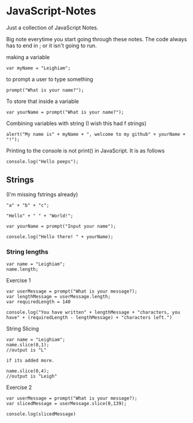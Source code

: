# JavaScript-Notes

Just a collection of JavaScript Notes.

Big note everytime you start going through these notes. The code always has to end in ; or it isn't going to run.


making a variable
```
var myName = "Leighiam";
```

to prompt a user to type something
```
prompt("What is your name?");
```
To store that inside a variable
```
var yourName = prompt("What is your name?");
```
Combining variables with string (I wish this had f strings)
```
alert("My name is" + myName + ", welcome to my github" + yourName + "!");
```
Printing to the console is not print() in JavaScript. It is as follows
```
console.log("Hello peeps");
```
## Strings
(I'm missing fstrings already)
```
"a" + "b" + "c";

"Hello" + " " + "World!";

var yourName = prompt("Input your name");

console.log("Hello there! " + yourName);

```

### String lengths

```
var name = "Leighiam";
name.length;
```
Exercise 1
```
var userMessage = prompt("What is your message?);
var lengthMessage = userMessage.length;
var requiredLength = 140

console.log("You have written" + lengthMessage + "characters, you have" + (requiredLength - lengthMessage) + "characters left.")
```
String Slicing
```
var name = "Leighiam";
name.slice(0,1);
//output is "L"

if its added more.

name.slice(0,4);
//output is "Leigh"
```

Exercise 2
```
var userMessage = prompt("What is your message?);
var slicedMessage = userMessage.slice(0,139);

console.log(slicedMessage)
```

